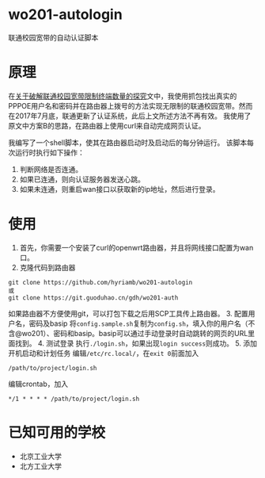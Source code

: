 # wo201-autologin
联通校园宽带的自动认证脚本

# 原理
在[关于破解联通校园宽带限制终端数量的探究](https://blog.nyan.im/posts/1796.html)文中，我使用抓包找出真实的PPPOE用户名和密码并在路由器上拨号的方法实现无限制的联通校园宽带。然而在2017年7月底，联通更新了认证系统，此后上文所述方法不再有效。
我使用了原文中方案B的思路，在路由器上使用curl来自动完成网页认证。

我编写了一个shell脚本，使其在路由器启动时及启动后的每分钟运行。
该脚本每次运行时执行如下操作：
1. 判断网络是否连通。
2. 如果已连通，则向认证服务器发送心跳。
3. 如果未连通，则重启wan接口以获取新的ip地址，然后进行登录。

# 使用
1. 首先，你需要一个安装了curl的openwrt路由器，并且将网线接口配置为wan口。
2. 克隆代码到路由器
```
git clone https://github.com/hyriamb/wo201-autologin
或
git clone https://git.guoduhao.cn/gdh/wo201-auth
```
如果路由器不方便使用git，可以打包下载之后用SCP工具传上路由器。
3. 配置用户名，密码及basip
将`config.sample.sh`复制为`config.sh`，填入你的用户名（不含@wo201）、密码和basip。basip可以通过手动登录时自动跳转的网页的URL里面找到。
4. 测试登录
执行`./login.sh`，如果出现`login success`则成功。
5. 添加开机启动和计划任务
编辑`/etc/rc.local/`，在`exit 0`前面加入
```
/path/to/project/login.sh
```
编辑crontab，加入
```
*/1 * * * * /path/to/project/login.sh
```

# 已知可用的学校
- 北京工业大学
- 北方工业大学